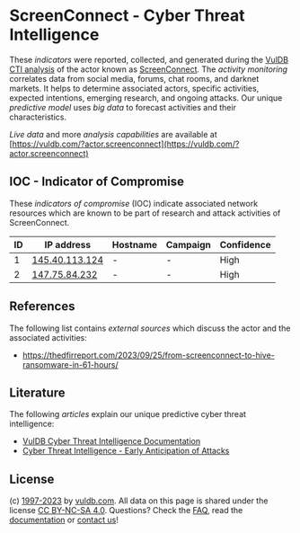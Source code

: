 # ScreenConnect - Cyber Threat Intelligence

These _indicators_ were reported, collected, and generated during the [VulDB CTI analysis](https://vuldb.com/?kb.cti) of the actor known as [ScreenConnect](https://vuldb.com/?actor.screenconnect). The _activity monitoring_ correlates data from social media, forums, chat rooms, and darknet markets. It helps to determine associated actors, specific activities, expected intentions, emerging research, and ongoing attacks. Our unique _predictive model_ uses _big data_ to forecast activities and their characteristics.

_Live data_ and more _analysis capabilities_ are available at [https://vuldb.com/?actor.screenconnect](https://vuldb.com/?actor.screenconnect)

## IOC - Indicator of Compromise

These _indicators of compromise_ (IOC) indicate associated network resources which are known to be part of research and attack activities of ScreenConnect.

ID | IP address | Hostname | Campaign | Confidence
-- | ---------- | -------- | -------- | ----------
1 | [145.40.113.124](https://vuldb.com/?ip.145.40.113.124) | - | - | High
2 | [147.75.84.232](https://vuldb.com/?ip.147.75.84.232) | - | - | High

## References

The following list contains _external sources_ which discuss the actor and the associated activities:

* https://thedfirreport.com/2023/09/25/from-screenconnect-to-hive-ransomware-in-61-hours/

## Literature

The following _articles_ explain our unique predictive cyber threat intelligence:

* [VulDB Cyber Threat Intelligence Documentation](https://vuldb.com/?kb.cti)
* [Cyber Threat Intelligence - Early Anticipation of Attacks](https://www.scip.ch/en/?labs.20201022)

## License

(c) [1997-2023](https://vuldb.com/?kb.changelog) by [vuldb.com](https://vuldb.com/?kb.about). All data on this page is shared under the license [CC BY-NC-SA 4.0](https://creativecommons.org/licenses/by-nc-sa/4.0/). Questions? Check the [FAQ](https://vuldb.com/?kb.faq), read the [documentation](https://vuldb.com/?kb) or [contact us](https://vuldb.com/?contact)!
